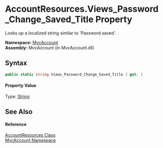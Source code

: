 AccountResources.Views_Password_Change_Saved_Title Property
===========================================================
Looks up a localized string similar to 'Password saved'.

**Namespace:** [MvcAccount][1]  
**Assembly:** MvcAccount (in MvcAccount.dll)

Syntax
------

```csharp
public static string Views_Password_Change_Saved_Title { get; }
```

#### Property Value
Type: [String][2]

See Also
--------

#### Reference
[AccountResources Class][3]  
[MvcAccount Namespace][1]  

[1]: ../README.md
[2]: http://msdn.microsoft.com/en-us/library/s1wwdcbf
[3]: README.md